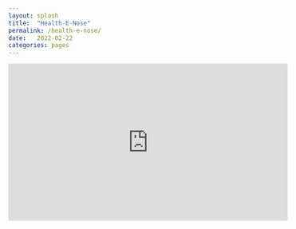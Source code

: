 ```yaml
---
layout: splash
title:  "Health-E-Nose"
permalink: /health-e-nose/
date:   2022-02-22
categories: pages
---
```


<iframe width="560" height="315" src="https://www.youtube.com/embed/qft5x5mhd0w" title="YouTube video player" frameborder="0" allow="accelerometer; autoplay; clipboard-write; encrypted-media; gyroscope; picture-in-picture" allowfullscreen></iframe>
